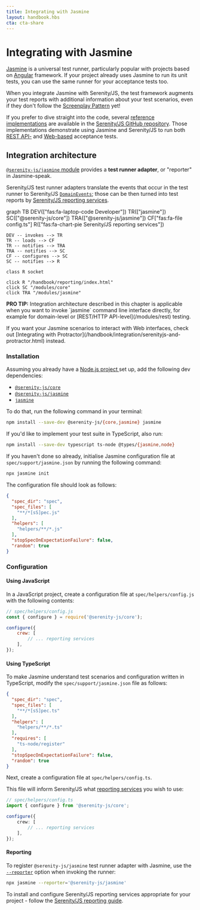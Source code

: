 ```yaml
---
title: Integrating with Jasmine
layout: handbook.hbs
cta: cta-share
---
```

# Integrating with Jasmine

[Jasmine](https://jasmine.github.io/) is a universal test runner, particularly popular with projects based on [Angular](https://angular.io/) framework. If your project already uses Jasmine to run its unit tests, you can use the same runner for your acceptance tests too.

When you integrate Jasmine with Serenity/JS, the test framework augments your test reports with additional information about your test scenarios, even if they don't follow the [Screenplay Pattern](/handbook/thinking-in-serenity-js/screenplay-pattern.html) yet!

If you prefer to dive straight into the code, several [reference implementations](https://github.com/serenity-js/serenity-js/tree/master/examples) are available in the [Serenity/JS GitHub repository](https://github.com/serenity-js/serenity-js). Those implementations demonstrate using Jasmine and Serenity/JS to run both [REST API-](https://github.com/serenity-js/serenity-js/tree/master/examples/jasmine-rest-api-level-testing) and [Web-based](https://github.com/serenity-js/serenity-js/tree/master/examples/protractor-jasmine) acceptance tests.

## Integration architecture

[`@serenity-js/jasmine` module](/modules/jasmine) provides a **test runner adapter**, or "reporter" in Jasmine-speak.

Serenity/JS test runner adapters translate the events that occur in the test runner to Serenity/JS [`DomainEvents`](/modules/core/identifiers.html#events); those can be then turned into test reports by [Serenity/JS reporting services](/handbook/reporting/index.html).

<div class="mermaid">
graph TB
    DEV(["fas:fa-laptop-code Developer"])
    TR(["jasmine"])
    SC(["@serenity-js/core"])
    TRA(["@serenity-js/jasmine"])
    CF["fas:fa-file config.ts"]
    R(["fas:fa-chart-pie Serenity/JS reporting services"])

    DEV -- invokes --> TR
    TR -- loads --> CF
    TR -- notifies --> TRA
    TRA -- notifies --> SC
    CF -- configures --> SC
    SC -- notifies --> R

    class R socket

    click R "/handbook/reporting/index.html"
    click SC "/modules/core"
    click TRA "/modules/jasmine"
</div>

<div class="pro-tip">
    <div class="icon"><i class="fas fa-lightbulb"></i></div>
    <div class="text"><p><strong>PRO TIP:</strong>
        Integration architecture described in this chapter is applicable when you want to invoke `jasmine` command line interface directly, for example for domain-level or [REST/HTTP API-level](/modules/rest) testing. 
    </p>
    <p>If you want your Jasmine scenarios to interact with Web interfaces, check out [Integrating with Protractor](/handbook/integration/serenityjs-and-protractor.html) instead.
    </p></div>
</div>

### Installation

Assuming you already have a [Node.js project ](/handbook/integration/runtime-dependencies.html#a-node-js-project) set up, add the following dev dependencies:
- [`@serenity-js/core`](/modules/core)
- [`@serenity-js/jasmine`](/modules/jasmine)
- [`jasmine`](https://www.npmjs.com/package/jasmine)

To do that, run the following command in your terminal:
```bash
npm install --save-dev @serenity-js/{core,jasmine} jasmine
```

If you'd like to implement your test suite in TypeScript, also run:
```bash
npm install --save-dev typescript ts-node @types/{jasmine,node}
```

If you haven't done so already, initialise Jasmine configuration file at `spec/support/jasmine.json` by running the following command:

```bash
npx jasmine init
```

The configuration file should look as follows:
```json
{
  "spec_dir": "spec",
  "spec_files": [
    "**/*[sS]pec.js"
  ],
  "helpers": [
    "helpers/**/*.js"
  ],
  "stopSpecOnExpectationFailure": false,
  "random": true
}
```

### Configuration

#### Using JavaScript

In a JavaScript project, create a configuration file at `spec/helpers/config.js` with the following contents:

```javascript
// spec/helpers/config.js
const { configure } = require('@serenity-js/core');

configure({
    crew: [
        // ... reporting services
    ],
});
```

#### Using TypeScript

To make Jasmine understand test scenarios and configuration written in TypeScript, modify the `spec/support/jasmine.json` file as follows:

```json
{
  "spec_dir": "spec",
  "spec_files": [
    "**/*[sS]pec.ts"
  ],
  "helpers": [
    "helpers/**/*.ts"
  ],
  "requires": [
    "ts-node/register"
  ],
  "stopSpecOnExpectationFailure": false,
  "random": true
}
```

Next, create a configuration file at `spec/helpers/config.ts`. 

This file will inform Serenity/JS what [reporting services](/handbook/reporting/) you wish to use:

```typescript
// spec/helpers/config.ts
import { configure } from '@serenity-js/core';

configure({
    crew: [
        // ... reporting services
    ],
});
```

#### Reporting

To register `@serenity-js/jasmine` test runner adapter with Jasmine, use the [`--reporter`](https://jasmine.github.io/setup/nodejs.html#--reporter) option when invoking the runner:

```bash
npx jasmine --reporter='@serenity-js/jasmine'
```

To install and configure Serenity/JS reporting services appropriate for your project - follow the [Serenity/JS reporting guide](/handbook/reporting/).
